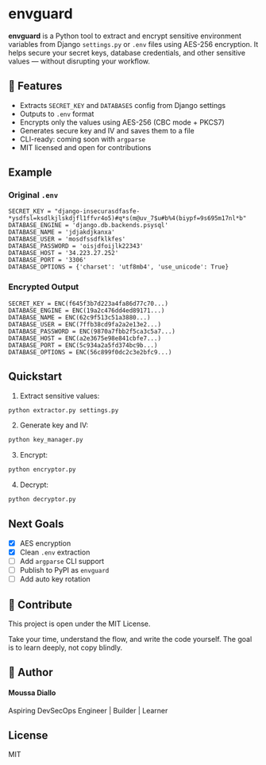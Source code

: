 # envguard

**envguard** is a Python tool to extract and encrypt sensitive environment variables from Django `settings.py` or `.env` files using AES-256 encryption. It helps secure your secret keys, database credentials, and other sensitive values — without disrupting your workflow.

## 🔐 Features

- Extracts `SECRET_KEY` and `DATABASES` config from Django settings
- Outputs to `.env` format
- Encrypts only the values using AES-256 (CBC mode + PKCS7)
- Generates secure key and IV and saves them to a file
- CLI-ready: coming soon with `argparse`
- MIT licensed and open for contributions

##  Example

### Original `.env`
```
SECRET_KEY = "django-insecurasdfasfe-*ysdfsl=ksdlkjlskdjfl1ffvr4o5)#q*s(m@uv_7$u#b%4(biypf=9s695m17nl*b"
DATABASE_ENGINE = 'django.db.backends.psysql'
DATABASE_NAME = 'jdjakdjkanxa'
DATABASE_USER = 'mosdfssdfklkfes'
DATABASE_PASSWORD = 'oisjdfoijlk22343'
DATABASE_HOST = '34.223.27.252'
DATABASE_PORT = '3306'
DATABASE_OPTIONS = {'charset': 'utf8mb4', 'use_unicode': True}
```

### Encrypted Output
```
SECRET_KEY = ENC(f645f3b7d223a4fa86d77c70...)
DATABASE_ENGINE = ENC(19a2c476dd4ed89171...)
DATABASE_NAME = ENC(62c9f513c51a3880...)
DATABASE_USER = ENC(7ffb38cd9fa2a2e13e2...)
DATABASE_PASSWORD = ENC(9870a7fbb2f5ca3c5a7...)
DATABASE_HOST = ENC(a2e3675e98e841cbfe7...)
DATABASE_PORT = ENC(5c934a2a5fd374bc9b...)
DATABASE_OPTIONS = ENC(56c899f0dc2c3e2bfc9...)
```

##  Quickstart

1. Extract sensitive values:
```bash
python extractor.py settings.py
```

2. Generate key and IV:
```bash
python key_manager.py
```

3. Encrypt:
```bash
python encryptor.py
```

4. Decrypt:
```bash
python decryptor.py
```

##  Next Goals

- [x] AES encryption
- [x] Clean `.env` extraction
- [ ] Add `argparse` CLI support
- [ ] Publish to PyPI as `envguard`
- [ ] Add auto key rotation

## 🤝 Contribute

This project is open under the MIT License.

Take your time, understand the flow, and write the code yourself. The goal is to learn deeply, not copy blindly.

## 👤 Author
#### Moussa Diallo
Aspiring DevSecOps Engineer | Builder | Learner
## License

MIT
